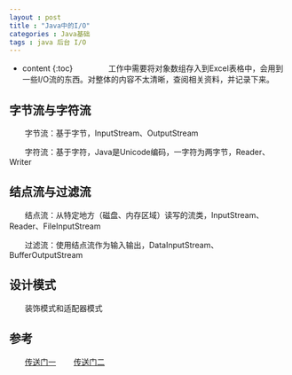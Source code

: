 ```yaml
---
layout : post
title : "Java中的I/O"
categories : Java基础
tags : java 后台 I/O
---
```


* content
{:toc}
　　
　　工作中需要将对象数组存入到Excel表格中，会用到一些I/O流的东西。对整体的内容不太清晰，查阅相关资料，并记录下来。




## 字节流与字符流

　　字节流：基于字节，InputStream、OutputStream

　　字符流：基于字符，Java是Unicode编码，一字符为两字节，Reader、Writer

## 结点流与过滤流

　　结点流：从特定地方（磁盘、内存区域）读写的流类，InputStream、Reader、FileInputStream 

　　过滤流：使用结点流作为输入输出，DataInputStream、BufferOutputStream

## 设计模式

　　装饰模式和适配器模式

## 参考
　　[传送门一](http://blog.csdn.net/hguisu/article/details/7418161)
　　[传送门二](http://www.cnblogs.com/zhxiang/archive/2011/10/14/2212496.html)
